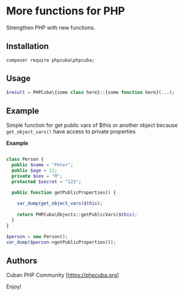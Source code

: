 # More functions for PHP

Strengthen PHP with new functions.

## Installation

```
composer require phpcuba\phpcuba;
```

## Usage
```php
$result = PHPCuba\{some class here}::{some function here}(...);
```

## Example

Simple function for get public vars of $this or another 
object because `get_object_vars()` have access to private properties

**Example**

```php

class Person {
  public $name = "Peter";
  public $age = 12;
  private $sex = "M";
  protected $secret = "123";

  public function getPublicProperties() {
  	
    var_dump(get_object_vars($this);
  	
    return PHPCuba\Objects::getPublicVars($this);
  }
}

$person = new Person();
var_dump($person->getPublicProperties());
```

## Authors

Cuban PHP Community [https://phpcuba.org]

Enjoy!